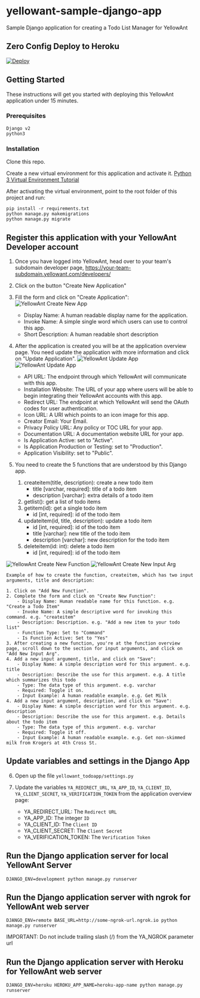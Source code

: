 # yellowant-sample-django-app

Sample Django application for creating a Todo List Manager for YellowAnt

## Zero Config Deploy to Heroku

[![Deploy](https://www.herokucdn.com/deploy/button.svg)](https://heroku.com/deploy)

## Getting Started

These instructions will get you started with deploying this YellowAnt application under 15 minutes.

### Prerequisites

```
Django v2
python3
```

### Installation

Clone this repo.

Create a new virtual environment for this application and activate it.
[Python 3 Virtual Environment Tutorial](https://docs.python.org/3/tutorial/venv.html)

After activating the virtual environment, point to the root folder of this project and run:
```
pip install -r requirements.txt
python manage.py makemigrations
python manage.py migrate
```

## Register this application with your YellowAnt Developer account

1. Once you have logged into YellowAnt, head over to your team's subdomain developer page, <https://your-team-subdomain.yellowant.com/developers/>

2. Click on the button "Create New Application"

3. Fill the form and click on "Create Application":
![YellowAnt Create New App](https://github.com/yellowanthq/yellowant-sample-django-app/blob/master/docs/yellowant-create-new-app.jpg "YellowAnt Create New App")
    - Display Name: A human readable display name for the application.
    - Invoke Name: A simple single word which users can use to control this app.
    - Short Description: A human readable short description

4. After the application is created you will be at the application overview page. You need update the application with more information and click on "Update Application".
![YellowAnt Update App](https://github.com/yellowanthq/yellowant-sample-django-app/blob/master/docs/yellowant-app-overview-1.jpg "YellowAnt Update App")
![YellowAnt Update App](https://github.com/yellowanthq/yellowant-sample-django-app/blob/master/docs/yellowant-app-overview-2.jpg "YellowAnt Update App")
    - API URL: The endpoint through which YellowAnt will communicate with this app.
    - Installation Website: The URL of your app where users will be able to begin integrating their YellowAnt accounts with this app.
    - Redirect URL: The endpoint at which YellowAnt will send the OAuth codes for user authentication.
    - Icon URL: A URI which points to an icon image for this app.
    - Creator Email: Your Email.
    - Privacy Policy URL: Any policy or TOC URL for your app.
    - Documentation URL: A documentation website URL for your app.
    - Is Application Active: set to "Active".
    - Is Application Production or Testing: set to "Production".
    - Application Visibility: set to "Public".

5. You need to create the 5 functions that are understood by this Django app.
    1. createitem(title, description): create a new todo item
        - title [varchar, required]: title of a todo item
        - description [varchar]: extra details of a todo item
    2. getlist(): get a list of todo items
    3. getitem(id): get a single todo item
        - id [int, required]: id of the todo item
    4. updateitem(id, title, description): update a todo item
        - id [int, required]: id of the todo item
        - title [varchar]: new title of the todo item
        - description [varchar]: new description for the todo item
    5. deleteitem(id: int): delete a todo item
        - id [int, required]: id of the todo item

![YellowAnt Create New Function](https://github.com/yellowanthq/yellowant-sample-django-app/blob/master/docs/yellowant-create-new-function.jpg "YellowAnt Create New Function")
![YellowAnt Create New Input Arg](https://github.com/yellowanthq/yellowant-sample-django-app/blob/master/docs/yellowant-create-new-arg.jpg "YellowAnt Create New Input Arg")
```
Example of how to create the function, createitem, which has two input arguments, title and description:

1. Click on "Add New Function".
2. Complete the form and click on "Create New Function":
    - Display Name: Human readable name for this function. e.g. "Create a Todo Item"
    - Invoke Name: A simple descriptive word for invoking this command. e.g. "createitem"
    - Description: Description. e.g. "Add a new item to your todo list"
    - Function Type: Set to "Command"
    - Is Function Active: Set to "Yes"
3. After creating a new function, you're at the function overview page, scroll down to the section for input arguments, and click on "Add New Input Arg".
4. Add a new input argument, title, and click on "Save":
    - Display Name: A simple description word for this argument. e.g. title
    - Description: Describe the use for this argument. e.g. A title which summarizes this todo
    - Type: The data type of this argument. e.g. varchar
    - Required: Toggle it on.
    - Input Example: A human readable example. e.g. Get Milk
4. Add a new input argument, description, and click on "Save":
    - Display Name: A simple description word for this argument. e.g. description
    - Description: Describe the use for this argument. e.g. Details about the todo item
    - Type: The data type of this argument. e.g. varchar
    - Required: Toggle it off.
    - Input Example: A human readable example. e.g. Get non-skimmed milk from Krogers at 4th Cross St.
```

## Update variables and settings in the Django App

6. Open up the file `yellowant_todoapp/settings.py`

7. Update the variables `YA_REDIRECT_URL`, `YA_APP_ID`, `YA_CLIENT_ID`, `YA_CLIENT_SECRET`, `YA_VERIFICATION_TOKEN` from the application overview page:
    - YA_REDIRECT_URL: The `Redirect URL`
    - YA_APP_ID: The integer `ID`
    - YA_CLIENT_ID: The `Client ID`
    - YA_CLIENT_SECRET: The `Client Secret`
    - YA_VERIFICATION_TOKEN: The `Verification Token`

## Run the Django application server for local YellowAnt Server
`DJANGO_ENV=development python manage.py runserver`

## Run the Django application server with ngrok for YellowAnt web server
`DJANGO_ENV=remote BASE_URL=http://some-ngrok-url.ngrok.io python manage.py runserver`

IMPORTANT: Do not include trailing slash (/) from the YA_NGROK parameter url

## Run the Django application server with Heroku for YellowAnt web server
`DJANGO_ENV=heroku HEROKU_APP_NAME=heroku-app-name python manage.py runserver`